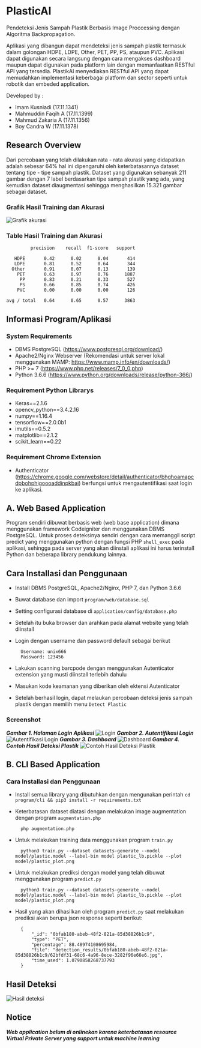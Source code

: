 # PlasticAI
Pendeteksi Jenis Sampah Plastik Berbasis Image Proccessing dengan Algoritma Backpropagation.

Aplikasi yang dibangun dapat mendeteksi jenis sampah plastik termasuk dalam golongan HDPE, LDPE, Other, PET, PP, PS, ataupun PVC. Aplikasi dapat digunakan secara langsung dengan cara mengakses dashboard maupun dapat digunakan pada platform lain dengan memanfaatkan RESTful API yang tersedia. PlastikAI menyediakan RESTful API yang dapat memudahkan implementasi keberbagai platform dan sector seperti untuk robotik dan embeded application.

Developed by :
- Imam Kusniadi (17.11.1341)
- Mahmuddin Faqih A (17.11.1399)
- Mahmud Zakaria A (17.11.1356)
- Boy Candra W (17.11.1378)

## Research Overview
Dari percobaan yang telah dilakukan rata - rata akurasi yang didapatkan adalah sebesar 64% hal ini dipengaruhi oleh keterbatasannya dataset tentang tipe - tipe sampah plastik. Dataset yang digunakan sebanyak 211 gambar dengan 7 label berdasarkan tipe sampah plastik yang ada, yang kemudian dataset diaugmentasi sehingga menghasilkan 15.321 gambar sebagai dataset.

### Grafik Hasil Training dan Akurasi
![Grafik akurasi](images/plastic_plot.png)

### Table Hasil Training dan Akurasi
             precision    recall  f1-score   support

       HDPE       0.42      0.02      0.04       414
       LDPE       0.81      0.52      0.64       344
      Other       0.91      0.07      0.13       139
        PET       0.63      0.97      0.76      1887
         PP       0.83      0.21      0.33       527
         PS       0.66      0.85      0.74       426
        PVC       0.00      0.00      0.00       126

    avg / total   0.64      0.65      0.57      3863


## Informasi Program/Aplikasi

### System Requirements
- DBMS PostgreSQL (https://www.postgresql.org/download/)
- Apache2/Nginx Webserver (Rekomendasi untuk server lokal menggunakan MAMP: https://www.mamp.info/en/downloads/)
- PHP >= 7 (https://www.php.net/releases/7_0_0.php)
- Python 3.6.6 (https://www.python.org/downloads/release/python-366/)

### Requirement Python Librarys
- Keras==2.1.6
- opencv_python==3.4.2.16
- numpy==1.16.4
- tensorflow==2.0.0b1
- imutils==0.5.2
- matplotlib==2.1.2
- scikit_learn==0.22

### Requirement Chrome Extension
- Authenticator (https://chrome.google.com/webstore/detail/authenticator/bhghoamapcdpbohphigoooaddinpkbai) berfungsi untuk mengautentifikasi saat login ke aplikasi.

## A. Web Based Application
Program sendiri dibuwat berbasis web (web base application) dimana menggunakan framework Codeigniter dan menggunakan DBMS PostgreSQL. Untuk proses deteksinya sendiri dengan cara memanggil script predict yang menggunakan python dengan fungsi PHP ```shell_exec``` pada aplikasi, sehingga pada server yang akan diinstali aplikasi ini harus terinstall Python dan beberapa library pendukung lainnya. 

## Cara Installasi dan Penggunaan
- Install DBMS PostgreSQL, Apache2/Nginx, PHP 7, dan Python 3.6.6
- Buwat database dan import ```program/web/database.sql```
- Setting configurasi database di ```application/config/database.php```
- Setelah itu buka browser dan arahkan pada alamat website yang telah diinstall
- Login dengan username dan password default sebagai berikut

        Username: unix666
        Password: 123456

- Lakukan scanning barcpode dengan menggunakan Autenticator extension yang musti diinstall terlebih dahulu
- Masukan kode keamanan yang diberikan oleh ektensi Autenticator
- Setelah berhasil login, dapat melaukan percobaan deteksi jenis sampah plastik dengan memilih menu ```Detect Plastic```


### Screenshot
***Gambar 1. Halaman Login Aplikasi***
![Login](images/login.JPG)
***Gambar 2. Autentifikasi Login***
![Autentifikasi Login](images/autentifikasi.JPG)
***Gambar 3. Dashboard***
![Dashboard](images/dashboard.JPG)
***Gambar 4. Contoh Hasil Deteksi Plastik***
![Contoh Hasil Deteksi Plastik](images/detection_response.JPG)

## B. CLI Based Application
### Cara Installasi dan Penggunaan
- Install semua library yang dibutuhkan dengan mengunakan perintah ```cd program/cli && pip3 install -r requirements.txt```
- Keterbatasan dataset diatasi dengan melakukan image augmentation dengan program ```augmentation.php```

        php augmentation.php

- Untuk melakukan training data menggunakan program ```train.py```

        python3 train.py --dataset datasets-generate --model model/plastic.model --label-bin model plastic_lb.pickle --plot model/plastic_plot.png

- Untuk melakukan prediksi dengan model yang telah dibuwat menggunakan program ```predict.py```

        python3 train.py --dataset datasets-generate --model model/plastic.model --label-bin model plastic_lb.pickle --plot model/plastic_plot.png
        
- Hasil yang akan dihasilkan oleh program ```predict.py``` saat melakukan prediksi akan berupa json response seperti berikut:

        {
            "_id": "0bfab180-abeb-48f2-821a-85d38826b1c9",
            "type": "PET",
            "percentage": 88.48974108695984,
            "file": "detection_results/0bfab180-abeb-48f2-821a-85d38826b1c9/62bfdf31-68c6-4a96-8ece-3282f96e66e6.jpg",
            "time_used": 1.0790858268737793
        }
        

## Hasil Deteksi
![Hasil deteksi](images/testing_result.png)

## Notice
***Web application belum di onlinekan karena keterbatasan resource Virtual Private Server yang support untuk machine learning***